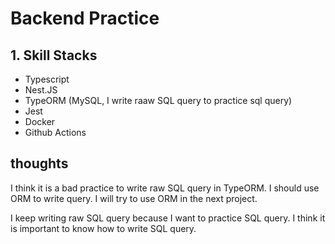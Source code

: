 # Backend Practice

## 1. Skill Stacks

- Typescript
- Nest.JS
- TypeORM (MySQL, I write raaw SQL query to practice sql query)
- Jest
- Docker
- Github Actions

## thoughts

I think it is a bad practice to write raw SQL query in TypeORM. I should use ORM to write query. I will try to use ORM in the next project.

I keep writing raw SQL query because I want to practice SQL query. I think it is important to know how to write SQL query.
